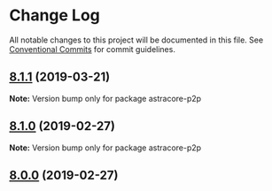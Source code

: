 # Change Log

All notable changes to this project will be documented in this file.
See [Conventional Commits](https://conventionalcommits.org) for commit guidelines.

## [8.1.1](https://github.com/bitpay/astracore-p2p/compare/v8.1.0...v8.1.1) (2019-03-21)

**Note:** Version bump only for package astracore-p2p

## [8.1.0](https://github.com/bitpay/astracore-p2p/compare/v5.0.0-beta.44...v8.1.0) (2019-02-27)

**Note:** Version bump only for package astracore-p2p

## [8.0.0](https://github.com/bitpay/astracore-p2p/compare/v5.0.0-beta.44...v8.0.0) (2019-02-27)
